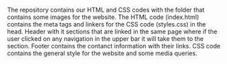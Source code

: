 The repository contains our HTML and CSS codes with the folder that contains some images for the website.
The HTML code (index.html) contains the meta tags and linkers for the CSS code (styles.css) in the head.
Header with it sections that are linked in the same page where if the user clicked on any navigation in the upper bar it will take them to the section.
Footer contains the contanct information with their links.
CSS code contains the general style for the website and some media queries.
